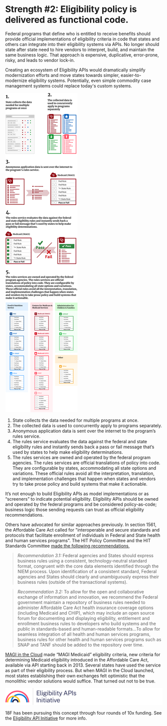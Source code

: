 # Strength #2: Eligibility policy is delivered as functional code.

Federal programs that define who is entitled to receive benefits should provide official implementations of eligibility criteria in code that states and others can integrate into their eligibility systems via APIs. No longer should state after state need to hire vendors to interpret, build, and maintain the same business logic. That approach is expensive, duplicative, error-prone, risky, and leads to vendor lock-in.

Creating an ecosystem of Eligibility APIs would dramatically simplify modernization efforts and move states towards simpler, easier-to-modernize eligibility systems. Potentially, even simple commodity case management systems could replace today's custom systems.

![Diagram visualizing the following five aspects of Eligibility APIs.](/concept_assets/eligibility_apis.png)

1. State collects the data needed for multiple programs at once.
2. The collected data is used to concurrently apply to programs separately.
3. Anonymous application data is sent over the internet to the program’s rules service.
4. The rules service evaluates the data against the federal and state eligibility rules and instantly sends back a pass or fail message that’s used by states to help make eligibility determinations.
5. The rules services are owned and operated by the federal program agencies. The rules services are official translations of policy into code. They are configurable by states, accommodating all state options and variations. These official rules avoid all the interpretation, translation, and implementation challenges that happen when states and vendors try to take prose policy and build systems that make it actionable.

It’s not enough to build Eligibility APIs as model implementations or as “screeners” to indicate potential eligibility. Eligibility APIs should be owned and operated by the federal programs and be considered policy-as-code; business logic those sending requests can trust as official eligibility recommendations.  

Others have advocated for similar approaches previously. In section 1561, the Affordable Care Act called for "interoperable and secure standards and protocols that facilitate enrollment of individuals in Federal and State health and human services programs". The HIT Policy Committee and the HIT Standards Committee [made the following recommendations](https://www.healthit.gov/sites/default/files/rules-regulation/aca-1561-recommendations-final2.pdf),

> _Recommendation 3.1:_ Federal agencies and States should express business rules using a consistent, technology-neutral standard format, congruent with the core data elements identified through the NIEM process. Upon identification of a consistent standard, Federal agencies and States should clearly and unambiguously express their business rules (outside of the transactional systems).

> _Recommendation 3.2:_  To allow for the open and collaborative exchange of information and innovation, we recommend the Federal government maintain a repository of business rules needed to administer Affordable Care Act health insurance coverage options (including Medicaid and CHIP), which may include an open source forum for documenting and displaying eligibility, entitlement and enrollment business rules to developers who build systems and the public in standards-based and human-readable formats...To allow for seamless integration of all health and human services programs, business rules for other health and human services programs such as SNAP and TANF should be added to the repository over
time.

[MAGI in the Cloud](https://www.medicaideligibilityapi.org) made “MAGI Medicaid” eligibility criteria, new criteria for determining Medicaid eligibility introduced in the Affordable Care Act, available via API starting back in 2013. Several states have used the service as part of their eligibility process. But when MAGI in the Cloud launched, most states establishing their own exchanges felt optimistic that the monolithic vendor solutions would suffice. That turned out not to be true.

![Eligibility APIs Initiative logo](/concept_assets/eligibility_apis_logo.png)

18F has been pursuing this concept through four rounds of 10x funding. See the [Eligibility API Initiative](https://github.com/18F/eligibility-rules-service/blob/master/README.md) for more info.
